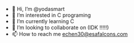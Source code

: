 - 👋 Hi, I’m @yodasmart
- 👀 I’m interested in C programing
- 🌱 I’m currently learning C
- 💞️ I’m looking to collaborate on (IDK !!!!!) 
- 📫 How to reach me echen30@esafalcons.com

<!---
yodasmart/yodasmart is a ✨ special ✨ repository because its `README.md` (this file) appears on your GitHub profile.
You can click the Preview link to take a look at your changes.
--->
